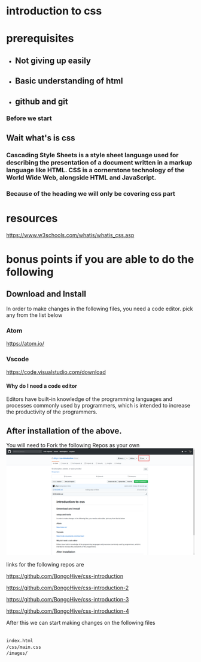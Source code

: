 # **introduction to css**

# prerequisites

- ## Not giving up easily

- ## Basic understanding of html

- ## github and git 

### Before we start

## Wait what's is css 

### Cascading Style Sheets is a style sheet language used for describing the presentation of a document written in a markup language like HTML. CSS is a cornerstone technology of the World Wide Web, alongside HTML and JavaScript.

### Because of the heading we will only be covering css part

# resources

https://www.w3schools.com/whatis/whatis_css.asp



# bonus points if you are able to do the following 

## Download and Install

In order to make changes in the following files, you need a code editor. pick any from the list below

### Atom
https://atom.io/

### Vscode
https://code.visualstudio.com/download

#### Why do I need a code editor

Editors have built-in knowledge of the programming languages and processes commonly used by programmers, which is intended to increase the productivity of the programmers.

##  After installation of the above. 

You will need to Fork the following Repos as your own
![fork.png](./_meta/fork.png)

links for the following repos are 

https://github.com/BongoHive/css-introduction

https://github.com/BongoHive/css-introduction-2

https://github.com/BongoHive/css-introduction-3

https://github.com/BongoHive/css-introduction-4

After this we can start making changes on the following files

```bash

index.html 
/css/main.css
/images/

```